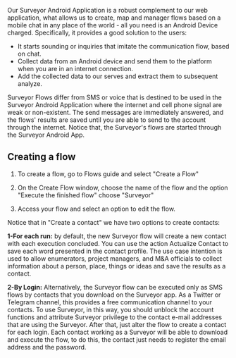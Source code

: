 Our Surveyor Android Application is a robust complement to our web application, what allows us to create, map and manager flows based on a mobile chat in any place of the world - all you need is an Android Device charged.  Specifically, it provides a good solution to the users: 

- It starts sounding or inquiries that imitate the communication flow, based on chat.
- Collect data from an Android device and send them to the platform when you are in an internet connection. 
- Add the collected data to our serves and extract them to subsequent analyze. 

Surveyor Flows differ from SMS or voice that is destined to be used in the Surveyor Android Application where the internet and cell phone signal are weak or non-existent. The send messages are immediately answered, and the flows' results are saved until you are able to send to the account through the internet. Notice that, the Surveyor's flows are started through the Surveyor Android App.

## Creating a flow
1. To create a flow, go to Flows guide and select "Create a Flow"

2. On the Create Flow window, choose the name of the flow and the option "Execute the finished flow" choose "Surveyor"
 
3. Access your flow and select an option to edit the flow. 
  
Notice that in "Create a contact" we have two options to create contacts:

**1-For each run:** by default, the new Surveyor flow will create a new contact with each execution concluded. You can use the action Actualize Contact to save each word presented in the contact profile. The use case intention is used to allow enumerators, project managers, and M&A officials to collect information about a person, place, things or ideas and save the results as a contact.

**2-By Login:** Alternatively, the Surveyor flow can be executed only as SMS flows by contacts that you download on the Surveyor app. As a Twitter or Telegram channel, this provides a free communication channel to your contacts. To use Surveyor, in this way, you should unblock the account functions and attribute Surveyor privilege to the contact e-mail addresses that are using the Surveyor. After that, just alter the flow to create a contact for each login. Each contact working as a Surveyor will be able to download and execute the flow, to do this, the contact just needs to register the email address and the password.